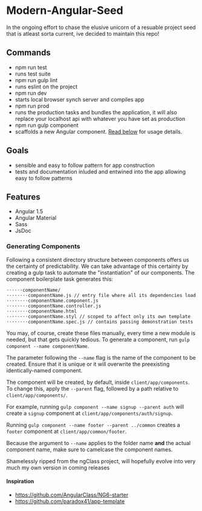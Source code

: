 # Modern-Angular-Seed
In the ongoing effort to chase the elusive unicorn of a resuable project seed that is atleast sorta current, ive decided to maintain this repo!

## Commands
* npm run test
* runs test suite
* npm run gulp lint 
* runs eslint on the project
* npm run dev
* starts local browser synch server and compiles app
* npm run prod
* runs the production tasks and bundles the application, it will also replace your localhost api with whatever you have set as production
* npm run gulp component   
* scaffolds a new Angular component. [Read below](#generating-components) for usage details.


## Goals
* sensible and easy to follow pattern for app construction
* tests and documentation inluded and entwined into the app allowing easy to follow patterns

## Features
* Angular 1.5
* Angular Material
* Sass
* JsDoc

### Generating Components
Following a consistent directory structure between components offers us the certainty of predictability. We can take advantage of this certainty by creating a gulp task to automate the "instantiation" of our components. The component boilerplate task generates this:
```
⋅⋅⋅⋅⋅⋅componentName/
⋅⋅⋅⋅⋅⋅⋅⋅componentName.js // entry file where all its dependencies load
⋅⋅⋅⋅⋅⋅⋅⋅componentName.component.js
⋅⋅⋅⋅⋅⋅⋅⋅componentName.controller.js
⋅⋅⋅⋅⋅⋅⋅⋅componentName.html
⋅⋅⋅⋅⋅⋅⋅⋅componentName.styl // scoped to affect only its own template
⋅⋅⋅⋅⋅⋅⋅⋅componentName.spec.js // contains passing demonstration tests
```

You may, of course, create these files manually, every time a new module is needed, but that gets quickly tedious.
To generate a component, run `gulp component --name componentName`.

The parameter following the `--name` flag is the name of the component to be created. Ensure that it is unique or it will overwrite the preexisting identically-named component.

The component will be created, by default, inside `client/app/components`. To change this, apply the `--parent` flag, followed by a path relative to `client/app/components/`.

For example, running `gulp component --name signup --parent auth` will create a `signup` component at `client/app/components/auth/signup`.  

Running `gulp component --name footer --parent ../common` creates a `footer` component at `client/app/common/footer`.  

Because the argument to `--name` applies to the folder name **and** the actual component name, make sure to camelcase the component names.

Shamelessly ripped from the ngClass project, will hopefully evolve into very much my own version in coming releases


#### Inspiration
* https://github.com/AngularClass/NG6-starter
* https://github.com/paradox41/app-template